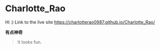 # Charlotte_Rao
Hi :)
Link to the live site https://charlotterao0987.github.io/Charlotte_Rao/

**有点神奇**
>It looks fun.
